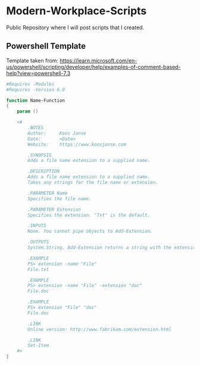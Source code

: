 
# Modern-Workplace-Scripts

Public Repository where I will post scripts that I created.

## Powershell Template

Template taken from: https://learn.microsoft.com/en-us/powershell/scripting/developer/help/examples-of-comment-based-help?view=powershell-7.3

```powershell
#Requires -Modules 
#Requires -Version 6.0

function Name-Function
{
    param ()

    <#
        .NOTES
        Author:     Koos Janse
        Date:       <Date> 
        Website:    https://www.koosjanse.com

        .SYNOPSIS
        Adds a file name extension to a supplied name.

        .DESCRIPTION
        Adds a file name extension to a supplied name.
        Takes any strings for the file name or extension.

        .PARAMETER Name
        Specifies the file name.

        .PARAMETER Extension
        Specifies the extension. "Txt" is the default.

        .INPUTS
        None. You cannot pipe objects to Add-Extension.

        .OUTPUTS
        System.String. Add-Extension returns a string with the extension or file name.

        .EXAMPLE
        PS> extension -name "File"
        File.txt

        .EXAMPLE
        PS> extension -name "File" -extension "doc"
        File.doc

        .EXAMPLE
        PS> extension "File" "doc"
        File.doc

        .LINK
        Online version: http://www.fabrikam.com/extension.html

        .LINK
        Set-Item
    #>
}

```
